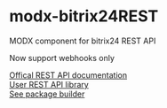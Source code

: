# modx-bitrix24REST
MODX component for bitrix24 REST API

Now support webhooks only

[Offical REST API documentation](https://dev.1c-bitrix.ru/rest_help/)  
[User REST API library](https://github.com/bitrix-tools/crest)  
[See package builder](https://github.com/web-effect/modx-packageBuilder)  